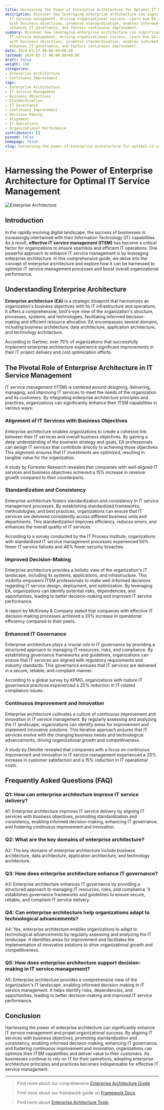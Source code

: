 ```yaml
---
title: Harnessing the Power of Enterprise Architecture for Optimal IT Service Management
description: Discover how leveraging enterprise architecture can significantly enhance
  IT service management, driving organizational success. Learn how EA aligns IT services
  with business objectives, promotes standardization, enables informed decision-making,
  enhances IT governance, and fosters continuous improvement.
summary: Discover how leveraging enterprise architecture can significantly enhance
  IT service management, driving organizational success. Learn how EA aligns IT services
  with business objectives, promotes standardization, enables informed decision-making,
  enhances IT governance, and fosters continuous improvement.
date: 2024-03-17 08:00:00+08:00
lastmod: 2024-03-17 08:00:00+08:00
draft: false
weight: 100
categories:
- Enterprise Architecture
- Continuous Improvement
tags:
- Enterprise Architecture
- IT Service Management
- Business Objectives
- Standardization
- IT Governance
- Continuous Improvement
- Decision Making
- Alignment
- IT Operations
- Organizational Performance
contributors: []
pinned: false
homepage: false
slug: harnessing-the-power-of-enterprise-architecture-for-optimal-it-service-management
---
```



# Harnessing the Power of Enterprise Architecture for Optimal IT Service Management

![Enterprise Architecture](https://cdn.sa.net/2024/03/10/Q8jOEkzRyUrc9bK.png)

## Introduction

In the rapidly evolving digital landscape, the success of businesses is increasingly intertwined with their Information Technology (IT) capabilities. As a result, **effective IT service management (ITSM)** has become a critical factor for organizations to ensure seamless and efficient IT operations. One powerful approach to enhance IT service management is by leveraging enterprise architecture. In this comprehensive guide, we delve into the concept of enterprise architecture and explore how it can be harnessed to optimize IT service management processes and boost overall organizational performance.

## Understanding Enterprise Architecture

**Enterprise architecture (EA)** is a strategic blueprint that harmonizes an organization's business objectives with its IT infrastructure and operations. It offers a comprehensive, bird's-eye view of the organization's structure, processes, systems, and technologies, facilitating informed decision-making and efficient resource allocation. EA encompasses several domains, including business architecture, data architecture, application architecture, and technology architecture.

According to Gartner, over 70% of organizations that successfully implement enterprise architecture experience significant improvements in their IT project delivery and cost optimization efforts.

## The Pivotal Role of Enterprise Architecture in IT Service Management

IT service management (ITSM) is centered around designing, delivering, managing, and improving IT services to meet the needs of the organization and its customers. By integrating enterprise architecture principles and practices, organizations can significantly enhance their ITSM capabilities in various ways:

### Alignment of IT Services with Business Objectives

Enterprise architecture enables organizations to create a cohesive link between their IT services and overall business objectives. By gaining a deep understanding of the business strategy and goals, EA professionals can design IT services that contribute directly to achieving those objectives. This alignment ensures that IT investments are optimized, resulting in tangible value for the organization.

A study by Forrester Research revealed that companies with well-aligned IT services and business objectives achieved a 15% increase in revenue growth compared to their counterparts.

### Standardization and Consistency

Enterprise architecture fosters standardization and consistency in IT service management processes. By establishing standardized frameworks, methodologies, and best practices, organizations can ensure that IT services are delivered consistently across different business units and departments. This standardization improves efficiency, reduces errors, and enhances the overall quality of IT services.

According to a survey conducted by the IT Process Institute, organizations with standardized IT service management processes experienced 50% fewer IT service failures and 46% fewer security breaches.

### Improved Decision-Making

Enterprise architecture provides a holistic view of the organization's IT landscape, including its systems, applications, and infrastructure. This visibility empowers ITSM professionals to make well-informed decisions regarding IT service design, deployment, and optimization. By leveraging EA, organizations can identify potential risks, dependencies, and opportunities, leading to better decision-making and improved IT service performance.

A report by McKinsey & Company stated that companies with effective IT decision-making processes achieved a 20% increase in operational efficiency compared to their peers.

### Enhanced IT Governance

Enterprise architecture plays a crucial role in IT governance by providing a structured approach to managing IT resources, risks, and compliance. By establishing governance frameworks and guidelines, organizations can ensure that IT services are aligned with regulatory requirements and industry standards. This governance ensures that IT services are delivered in a secure, reliable, and compliant manner.

According to a global survey by KPMG, organizations with mature IT governance practices experienced a 25% reduction in IT-related compliance issues.

### Continuous Improvement and Innovation

Enterprise architecture cultivates a culture of continuous improvement and innovation in IT service management. By regularly assessing and analyzing the IT landscape, organizations can identify areas for improvement and implement innovative solutions. This iterative approach ensures that IT services evolve with the changing business needs and technological advancements, driving organizational growth and competitiveness.

A study by Deloitte revealed that companies with a focus on continuous improvement and innovation in IT service management experienced a 20% increase in customer satisfaction and a 15% reduction in IT operational costs.

## Frequently Asked Questions (FAQ)

### Q1: How can enterprise architecture improve IT service delivery?

A1: Enterprise architecture improves IT service delivery by aligning IT services with business objectives, promoting standardization and consistency, enabling informed decision-making, enhancing IT governance, and fostering continuous improvement and innovation.

### Q2: What are the key domains of enterprise architecture?

A2: The key domains of enterprise architecture include business architecture, data architecture, application architecture, and technology architecture.

### Q3: How does enterprise architecture enhance IT governance?

A3: Enterprise architecture enhances IT governance by providing a structured approach to managing IT resources, risks, and compliance. It establishes governance frameworks and guidelines to ensure secure, reliable, and compliant IT service delivery.

### Q4: Can enterprise architecture help organizations adapt to technological advancements?

A4: Yes, enterprise architecture enables organizations to adapt to technological advancements by regularly assessing and analyzing the IT landscape. It identifies areas for improvement and facilitates the implementation of innovative solutions to drive organizational growth and competitiveness.

### Q5: How does enterprise architecture support decision-making in IT service management?

A5: Enterprise architecture provides a comprehensive view of the organization's IT landscape, enabling informed decision-making in IT service management. It helps identify risks, dependencies, and opportunities, leading to better decision-making and improved IT service performance.

## Conclusion

Harnessing the power of enterprise architecture can significantly enhance IT service management and propel organizational success. By aligning IT services with business objectives, promoting standardization and consistency, enabling informed decision-making, enhancing IT governance, and fostering continuous improvement and innovation, organizations can optimize their ITSM capabilities and deliver value to their customers. As businesses continue to rely on IT for their operations, adopting enterprise architecture principles and practices becomes indispensable for effective IT service management.

---

> Find more about our conprehensive [Enterprise Architecture Guide](/docs/ultimate-guides/chapter-1.1-introduction-of-enterprise-architecture/)

> Find more about our framework guide on [Framework Docs](/docs/frameworks/)

> Find more about [Enterprise Achitecture Tools](/docs/software-tools/)
